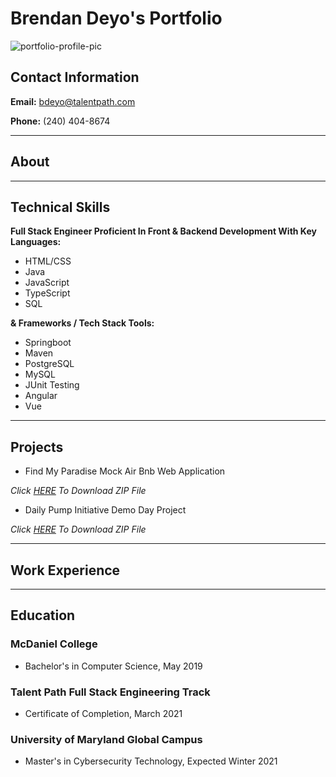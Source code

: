 <link href="style.css" rel="stylesheet">

# Brendan Deyo's Portfolio



![portfolio-profile-pic](https://media-exp1.licdn.com/dms/image/C4D03AQF-4GSnD_xtCQ/profile-displayphoto-shrink_400_400/0/1616591168288?e=1623283200&v=beta&t=mZtupgrioxXCi90SmeuamTknkADoe_4hoyKR4OaDjxg)


## Contact Information
**Email:** bdeyo@talentpath.com

**Phone:** (240) 404-8674

<hr>

## About

<hr>

## Technical Skills
**Full Stack Engineer Proficient In Front & Backend Development With Key Languages:**
* HTML/CSS
* Java
* JavaScript
* TypeScript
* SQL

**& Frameworks / Tech Stack Tools:**
* Springboot 
* Maven
* PostgreSQL
* MySQL
* JUnit Testing
* Angular
* Vue

<hr>

## Projects
* Find My Paradise Mock Air Bnb Web Application

*Click [HERE](../Documents/FindMyParadise.zip) To Download ZIP File*


* Daily Pump Initiative Demo Day Project

*Click [HERE]() To Download ZIP File*

<hr>

## Work Experience

<hr>

## Education

### McDaniel College 
* Bachelor's in Computer Science, May 2019

### Talent Path Full Stack Engineering Track 
* Certificate of Completion, March 2021

### University of Maryland Global Campus 
* Master's in Cybersecurity Technology, Expected Winter 2021

